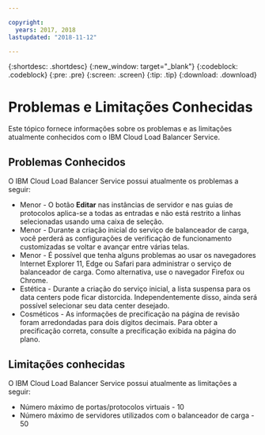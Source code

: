 ```yaml
---

copyright:
  years: 2017, 2018
lastupdated: "2018-11-12"

---
```


{:shortdesc: .shortdesc}
{:new_window: target="_blank"}
{:codeblock: .codeblock}
{:pre: .pre}
{:screen: .screen}
{:tip: .tip}
{:download: .download}

# Problemas e Limitações Conhecidas
Este tópico fornece informações sobre os problemas e as limitações atualmente conhecidos com o IBM Cloud Load Balancer Service.

## Problemas Conhecidos
O IBM Cloud Load Balancer Service possui atualmente os problemas a seguir:

* Menor - O botão **Editar** nas instâncias de servidor e nas guias de protocolos aplica-se a todas as entradas e não está restrito a linhas selecionadas usando uma caixa de seleção. 
* Menor - Durante a criação inicial do serviço de balanceador de carga, você perderá as configurações de verificação de funcionamento customizadas se voltar e avançar entre várias telas.
* Menor - É possível que tenha alguns problemas ao usar os navegadores Internet Explorer 11, Edge ou Safari para administrar o serviço de balanceador de carga. Como alternativa, use o navegador Firefox ou Chrome. 
* Estética - Durante a criação do serviço inicial, a lista suspensa para os data centers pode ficar distorcida. Independentemente disso, ainda será possível selecionar seu data center desejado.
* Cosméticos - As informações de precificação na página de revisão foram arredondadas para dois dígitos decimais. Para obter a precificação correta, consulte a precificação exibida na página do plano.

## Limitações conhecidas
O IBM Cloud Load Balancer Service possui atualmente as limitações a seguir:

* Número máximo de portas/protocolos virtuais - 10
* Número máximo de servidores utilizados com o balanceador de carga - 50

